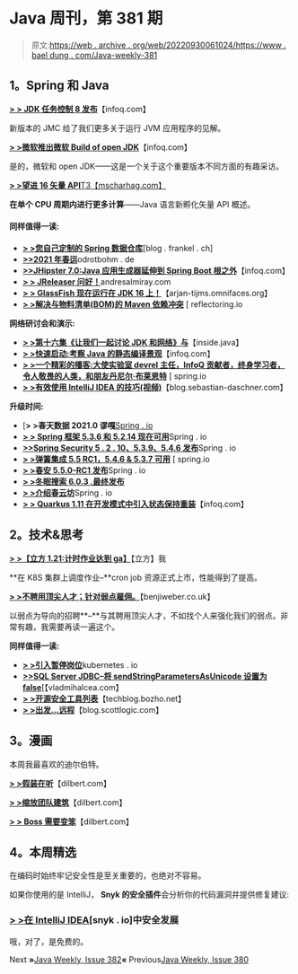 # Java 周刊，第 381 期

> 原文:[https://web . archive . org/web/20220930061024/https://www . bael dung . com/Java-weekly-381](https://web.archive.org/web/20220930061024/https://www.baeldung.com/java-weekly-381)

## **1。Spring 和 Java**

[**> > JDK 任务控制 8 发布**](https://web.archive.org/web/20220524120723/https://www.infoq.com/news/2021/04/jdk-mission-control-8-released/)【infoq.com】

新版本的 JMC 给了我们更多关于运行 JVM 应用程序的见解。

[**> >微软推出微软 Build of open JDK**](https://web.archive.org/web/20220524120723/https://www.infoq.com/news/2021/04/microsoft-build-of-openjdk/)【infoq.com】

是的，微软和 open JDK——这是一个关于这个重要版本不同方面的有趣采访。

[**> >望进 16 矢量 API**T3【mscharhag.com】](https://web.archive.org/web/20220524120723/https://www.mscharhag.com/java/vector-api)

**在单个 CPU 周期内进行更多计算**——Java 语言新孵化矢量 API 概述。

#### **同样值得一读:**

*   [**> >您自己定制的 Spring 数据仓库**](https://web.archive.org/web/20220524120723/https://blog.frankel.ch/custom-spring-data-repository/)[blog . frankel . ch]
*   [**>>2021 年春运**](https://web.archive.org/web/20220524120723/http://www.odrotbohm.de/2021/04/Spring-RESTBucks-in-2021/)odrotbohm . de
*   [**>>JHipster 7.0:Java 应用生成器延伸到 Spring Boot 根之外**](https://web.archive.org/web/20220524120723/https://www.infoq.com/news/2021/04/jhipster-java-app-generator/)【infoq.com】
*   [**> > JReleaser 问好！**](https://web.archive.org/web/20220524120723/https://andresalmiray.com/jreleaser-says-hello/)andresalmiray.com
*   [**> > GlassFish 现在运行在 JDK 16 上！**](https://web.archive.org/web/20220524120723/https://arjan-tijms.omnifaces.org/2021/04/glassfish-now-runs-on-jdk-16.html)【arjan-tijms.omnifaces.org】
*   [**> >解决与物料清单(BOM)的 Maven 依赖冲突**](https://web.archive.org/web/20220524120723/https://reflectoring.io/maven-bom/) [ reflectoring.io

**网络研讨会和演示:**

*   [**> >第十六集《让我们一起讨论 JDK 和网络》与**](https://web.archive.org/web/20220524120723/https://inside.java/2021/04/12/podcast-016/)【inside.java】
*   [**> >快速启动:考察 Java 的静态编译景观**](https://web.archive.org/web/20220524120723/https://www.infoq.com/presentations/java-start-fast-graal-substrate/)【infoq.com】
*   [**> >一个精彩的播客:大使实验室 devrel 主任，InfoQ 贡献者，终身学习者，令人敬畏的人类，和朋友丹尼尔·布莱恩特**](https://web.archive.org/web/20220524120723/https://spring.io/blog/2021/04/08/a-bootiful-podcast-ambassador-labs-devrel-director-infoq-contributor-lifelong-learner-and-awesome-human-and-friend-daniel-bryant) [ spring.io
*   [**> >有效使用 IntelliJ IDEA 的技巧(视频)**](https://web.archive.org/web/20220524120723/https://blog.sebastian-daschner.com/entries/tips-on-intellij)【blog.sebastian-daschner.com】

**升级时间:**

*   [**> >春天数据 2021.0 谬嘎**[Spring . io](https://web.archive.org/web/20220524120723/https://spring.io/blog/2021/04/14/spring-data-2021-0-goes-ga)
*   [**> > Spring 框架 5.3.6 和 5.2.14 现在可用**](https://web.archive.org/web/20220524120723/https://spring.io/blog/2021/04/12/spring-security-5-2-10-5-3-9-and-5-4-6-released)Spring . io
*   [**>>Spring Security 5 . 2 . 10、5.3.9、5.4.6 发布**](https://web.archive.org/web/20220524120723/https://spring.io/blog/2021/04/12/spring-security-5-2-10-5-3-9-and-5-4-6-released)Spring . io
*   [**> >弹簧集成 5.5 RC1，5.4.6 & 5.3.7 可用**](https://web.archive.org/web/20220524120723/https://spring.io/blog/2021/04/14/spring-integration-5-5-rc1-5-4-6-5-3-7-available) [ spring.io
*   [**> >春安 5.5.0-RC1 发布**](https://web.archive.org/web/20220524120723/https://spring.io/blog/2021/04/12/spring-security-5-5-0-rc1-released)Spring . io
*   [**> >冬眠搜索 6.0.3 .最终发布**](https://web.archive.org/web/20220524120723/https://in.relation.to/2021/04/14/hibernate-search-6-0-3-Final/)
*   [**> >介绍春云坊**](https://web.archive.org/web/20220524120723/https://spring.io/blog/2021/04/13/introducing-spring-cloud-square)Spring . io
*   [**> > Quarkus 1.11 在开发模式中引入状态保持重装**](https://web.archive.org/web/20220524120723/https://www.infoq.com/news/2021/04/quarkus-state-preserving-reload)【infoq.com】

## **2。技术&思考**

[**> >【立方 1.21:计时作业达到 ga】**](https://web.archive.org/web/20220524120723/https://kubernetes.io/blog/2021/04/09/kubernetes-release-1.21-cronjob-ga/)【立方】我

**在 K8S 集群上调度作业–**cron job 资源正式上市，性能得到了提高。

[**> >不聘用顶尖人才；针对弱点雇佣。**](https://web.archive.org/web/20220524120723/https://benjiweber.co.uk/blog/2021/04/10/dont-hire-top-talent-hire-for-weaknesses/)【benjiweber.co.uk】

以弱点为导向的招聘**–**与其聘用顶尖人才，不如找个人来强化我们的弱点。非常有趣，我需要再读一遍这个。

**同样值得一读:**

*   [**> >引入暂停岗位**](https://web.archive.org/web/20220524120723/https://kubernetes.io/blog/2021/04/12/introducing-suspended-jobs/)kubernetes . io
*   [**>>SQL Server JDBC–将 sendStringParametersAsUnicode 设置为 false**](https://web.archive.org/web/20220524120723/https://vladmihalcea.com/sql-server-jdbc-sendstringparametersasunicode/)[【vladmihalcea.com】
*   [**> >开源安全工具列表**](https://web.archive.org/web/20220524120723/https://techblog.bozho.net/list-of-open-source-security-tools/)【techblog.bozho.net】
*   [**> >出发…远程**](https://web.archive.org/web/20220524120723/https://blog.scottlogic.com/2021/04/09/starting-out-remotely.html)【blog.scottlogic.com】

## **3。漫画**

本周我最喜欢的迪尔伯特。

[**> >假装在听**](https://web.archive.org/web/20220524120723/https://dilbert.com/strip/2021-04-13)【dilbert.com】

[**> >缩放团队建筑**](https://web.archive.org/web/20220524120723/https://dilbert.com/strip/2021-04-09)【dilbert.com】

[**> > Boss 需要变笨**](https://web.archive.org/web/20220524120723/https://dilbert.com/strip/2021-04-12)【dilbert.com】

## **4。本周精选**

在编码时始终牢记安全性是至关重要的，也绝对不容易。

如果你使用的是 IntelliJ， **Snyk 的安全插件**会分析你的代码漏洞并提供修复建议:

### **[> >在 IntelliJ IDEA](/web/20220524120723/https://www.baeldung.com/snyk-intellij-plugin)**[snyk . io]中安全发展

哦，对了，是免费的。

Next **»**[Java Weekly, Issue 382](/web/20220524120723/https://www.baeldung.com/java-weekly-382)**«** Previous[Java Weekly, Issue 380](/web/20220524120723/https://www.baeldung.com/java-weekly-380)